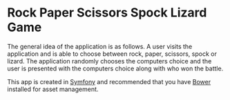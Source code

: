 Rock Paper Scissors Spock Lizard Game
=====================================

The general idea of the application is as follows. A user visits the application and is able to choose between rock,
paper, scissors, spock or lizard. The application randomly chooses the computers choice and the user is presented with
the computers choice along with who won the battle.

This app is created in [Symfony](http://symfony.com) and recommended that you have [Bower](http://bower.io)
installed for asset management.
